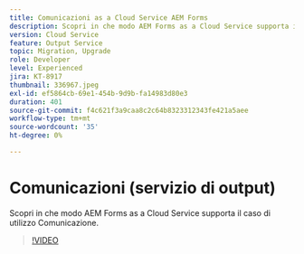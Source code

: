 ```yaml
---
title: Comunicazioni as a Cloud Service AEM Forms
description: Scopri in che modo AEM Forms as a Cloud Service supporta il caso d’uso Comunicazioni.
version: Cloud Service
feature: Output Service
topic: Migration, Upgrade
role: Developer
level: Experienced
jira: KT-8917
thumbnail: 336967.jpeg
exl-id: ef5864cb-69e1-454b-9d9b-fa14983d80e3
duration: 401
source-git-commit: f4c621f3a9caa8c2c64b8323312343fe421a5aee
workflow-type: tm+mt
source-wordcount: '35'
ht-degree: 0%

---
```


# Comunicazioni (servizio di output)

Scopri in che modo AEM Forms as a Cloud Service supporta il caso di utilizzo Comunicazione.

>[!VIDEO](https://video.tv.adobe.com/v/336967?quality=12&learn=on)
